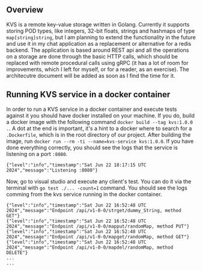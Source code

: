 ## Overview
KVS is a remote key-value storage written in Golang. Currently it supports storing POD types, like integers, 32-bit floats, strings and hashmaps of type `map[string]string`, but I am planning to extend the functionality in the future and use it in my chat application as a replacement or alternative for a redis backend. The application is based around REST api and all the operations on a storage are done through the basic HTTP calls, which should be replaced with remote procedural calls using gRPC (it has a lot of room for improvements, which I left for myself, or for a reader, as an exercise). The architecutre document will be added as soon as I find the time for it.

## Running KVS service in a docker container
In order to run a KVS service in a docker container and execute tests against it you should have docker installed on your machine. If you do, build a docker image with the following command `docker build --tag kvs:1.0.0 .`. A dot at the end is important, it's a hint to a docker where to search for a `.Dockerfile`, which is in the root directory of our project. After building the image, run `docker run --rm -ti --name=kvs-service kvs:1.0.0`. If you have done everything correctly, you should see the logs that the service is listening on a port `:8080`. 
```log
{"level":"info","timestamp":"Sat Jun 22 18:17:15 UTC 2024","message":"Listening :8080"}
```
Now, go to visual studio and execute any client's test. You can do it via the terminal with `go test ./... -count=1` command. You should see the logs comming from the kvs service running in the docker container.
```log
{"level":"info","timestamp":"Sat Jun 22 16:52:48 UTC 2024","message":"Endpoint /api/v1-0-0/strget/dummy_String, method GET"}
{"level":"info","timestamp":"Sat Jun 22 16:52:48 UTC 2024","message":"Endpoint /api/v1-0-0/mapput/randomMap, method PUT"}
{"level":"info","timestamp":"Sat Jun 22 16:52:48 UTC 2024","message":"Endpoint /api/v1-0-0/mapget/randomMap, method GET"}
{"level":"info","timestamp":"Sat Jun 22 16:52:48 UTC 2024","message":"Endpoint /api/v1-0-0/mapdel/randomMap, method DELETE"}
...
...
```
